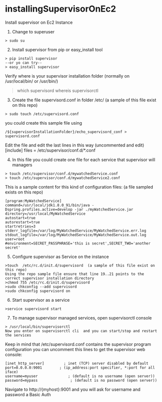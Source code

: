 # installingSupervisorOnEc2
Install supervisor on Ec2 Instance

1. Change to superuser 
```
> sudo su 
```
2. Install supervisor from pip or easy_install tool
```
> pip install supervisor  
--or yo can try--  
> easy_install supervisor 
```
Verify where is your supervisor installation folder (normally on /usr/local/bin/ or /usr/bin/)
> which supervisord
> whereis supervisorctl


3. Create the file supervisord.conf in folder /etc/ (a sample of this file exist on this repo)
```
> sudo touch /etc/supervisord.conf  
```
you could create this sample file using 
```
/${supervisorInstallationFolder}/echo_supervisord_conf > supervisord.conf
```
Edit the file and edit the last lines in this way (uncommented and edit)
[include]
files = /etc/supervisor/conf.d/*.conf

4. In this file you could create one file for each service that supervisor will managers
```
> touch /etc/supervisor/conf.d/mywatchedService.conf
> touch /etc/supervisor/conf.d/mywatchedService2.conf
```
This is a sample content for this kind of configuration files: (a file sampled exists on this repo)
```
[program:MyWatchedService]
command=/usr/local/jdk1.8.0_91/bin/java -Dspring.profiles.active=develop -jar ./myWatchedService.jar
directory=/usr/local/MyWatchedService
autostart=true
autorestart=true
startretries=3
stderr_logfile=/var/log/MyWatchedService/MyWatchedService.err.log
stdout_logfile=/var/log/MyWatchedService/MyWatchedService.out.log
user=root
#environment=SECRET_PASSPHRASE='this is secret',SECRET_TWO='another secret'
```

5. Configure supervisor as Service on the instance 
```
>touch  /etc/rc.d/init.d/supervisord  (a sample of this file exist on this repo)
Using the repo sample file ensure that line 19..21 points to the correct supervisor installation directory 
>chmod 755 /etc/rc.d/init.d/supervisord
>sudo chkconfig --add supervisord
>sudo chkconfig supervisord on
```

6. Start supervisor as a service
```
>service supervisord start
```

7. To manage supervisor managed services, open supervisorctl console
```
> /usr/local/bin/supervisorctl 
Now you enter on supervisorctl cli  and you can start/stop and restart the services
```

Keep in mind that /etc/supervisord.conf contains the supervisor program configuration
you can uncomment this lines to get the supervisor web console:
```
[inet_http_server]         ; inet (TCP) server disabled by default
port=0.0.0.0:9001        ; (ip_address:port specifier, *:port for all iface)
username=myuser              ; (default is no username (open server))
password=mypass               ; (default is no password (open server))
```
Navigate to http://{myhost}:9001  and you will ask for username and password a Basic Auth

